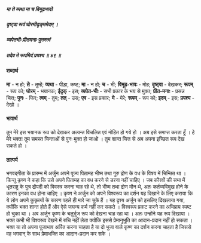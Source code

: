 ##### मा ते व्यथा मा च विमूढभावो
##### दृष्ट्वा रूपं घोरमीदृङ्ममेदम् ।
##### व्यपेतभीः प्रीतमनाः पुनस्त्वं
##### तदेव मे रूपमिदं प्रपश्य ॥ ४९ ॥

#### शब्दार्थ

**मा** - न हो; **ते** - तुम्हें; **व्यथा** - पीड़ा, कष्ट; **मा** - न हो; **च** - भी; **विमूढ-भावः** - मोह; **दृष्ट्वा** - देखकर; **रूपम्** - रूप को; **घोरम्** - भयानक; **ईदृक्** - इस; **व्यपेत-भीः** - सभी प्रकार के भय से मुक्त; **प्रीत-मनाः** - प्रसन्न चित्त; **पुनः** - फिर; **त्वम्** - तुम; **तत्** - उस; **एव** - इस प्रकार; **मे** - मेरे; **रूपम्** - रूप को; **इदम्** - इस; **प्रपश्य** - देखो ।

#### भावार्थ

तुम मेरे इस भयानक रूप को देखकर अत्यन्त विचलित एवं मोहित हो गये हो । अब इसे समाप्त करता हूँ । हे मेरे भक्त! तुम समस्त चिन्ताओं से पुनः मुक्त हो जाओ । तुम शान्त चित्त से अब अपना इच्छित रूप देख सकते हो ।

#### तात्पर्य

भगवद्गीता के प्रारम्भ में अर्जुन अपने पूज्य पितामह भीष्म तथा गुरु द्रोण के वध के विषय में चिन्तित था । किन्तु कृष्ण ने कहा कि उसे अपने पितामह का वध करने से डरना नहीं चाहिए । जब कौरवों की सभा में धृतराष्ट्र के पुत्र द्रौपदी को विवस्त्र करना चाह रहे थे, तो भीष्म तथा द्रोण मौन थे, अतः कर्तव्यविमुख होने के कारण इनका वध होना चाहिए । कृष्ण ने अर्जुन को अपने विश्वरूप का दर्शन यह दिखाने के लिए कराया कि ये लोग अपने कुकृत्यों के कारण पहले ही मारे जा चुके हैं । यह दृश्य अर्जुन को इसलिए दिखलाया गया, क्योंकि भक्त शान्त होते हैं और ऐसे जघन्य कर्म नहीं कर सकते । विश्वरूप प्रकट करने का अभिप्राय स्पष्ट हो चुका था । अब अर्जुन कृष्ण के चतुर्भुज रूप को देखना चाह रहा था । अतः उन्होंने यह रूप दिखाया । भक्त कभी भी विश्वरूप देखने में रुचि नहीं लेता क्योंकि इससे प्रेमानुभूति का आदान-प्रदान नहीं हो सकता । भक्त या तो अपना पूजाभाव अर्पित करना चाहता है या दो भुजा वाले कृष्ण का दर्शन करना चाहता है जिससे वह भगवान् के साथ प्रेमाभक्ति का आदान-प्रदान कर सके ।